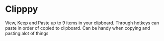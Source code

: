 # Clipppy
 View, Keep and Paste up to 9 items in your clipboard. Through hotkeys can paste in order of copied to clipboard. Can be handy when copying and pasting alot of things
